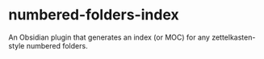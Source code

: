 # numbered-folders-index
 An Obsidian plugin that generates an index (or MOC) for any zettelkasten-style numbered folders.
